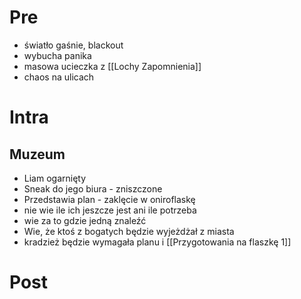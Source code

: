 
# Pre
* światło gaśnie, blackout
* wybucha panika
* masowa ucieczka z [[Lochy Zapomnienia]]
* chaos na ulicach

# Intra

## Muzeum
* Liam ogarnięty
* Sneak do jego biura - zniszczone
* Przedstawia plan - zaklęcie w oniroflaskę
* nie wie ile ich jeszcze jest ani ile potrzeba
* wie za to gdzie jedną znaleźć
* Wie, że ktoś z bogatych będzie wyjeżdżał z miasta
* kradzież będzie wymagała planu i [[Przygotowania na flaszkę 1]]

# Post
